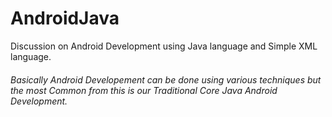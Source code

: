 # AndroidJava
Discussion on Android Development using Java language and Simple XML language.

###### Basically Android Developement can be done using various techniques but the most Common from this is our Traditional Core Java Android Development.
